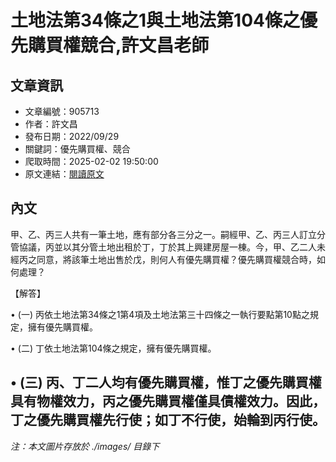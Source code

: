 # 土地法第34條之1與土地法第104條之優先購買權競合,許文昌老師

## 文章資訊
- 文章編號：905713
- 作者：許文昌
- 發布日期：2022/09/29
- 關鍵詞：優先購買權、競合
- 爬取時間：2025-02-02 19:50:00
- 原文連結：[閱讀原文](https://real-estate.get.com.tw/Columns/detail.aspx?no=905713)

## 內文
甲、乙、丙三人共有一筆土地，應有部分各三分之一。嗣經甲、乙、丙三人訂立分管協議，丙並以其分管土地出租於丁，丁於其上興建房屋一棟。今，甲、乙二人未經丙之同意，將該筆土地出售於戊，則何人有優先購買權？優先購買權競合時，如何處理？

【解答】

• (一) 丙依土地法第34條之1第4項及土地法第三十四條之一執行要點第10點之規定，擁有優先購買權。

• (二) 丁依土地法第104條之規定，擁有優先購買權。

• (三) 丙、丁二人均有優先購買權，惟丁之優先購買權具有物權效力，丙之優先購買權僅具債權效力。因此，丁之優先購買權先行使；如丁不行使，始輪到丙行使。
---
*注：本文圖片存放於 ./images/ 目錄下*
